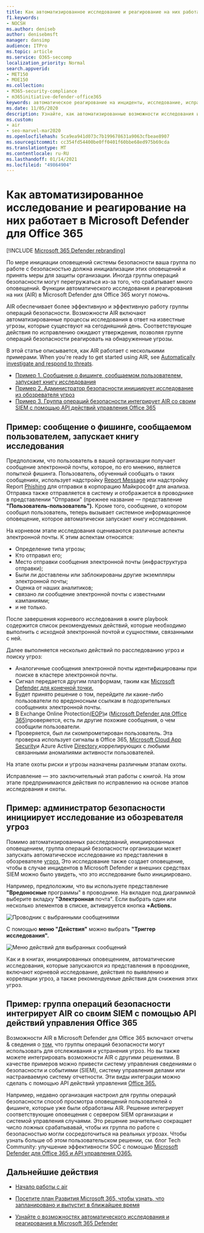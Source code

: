 ```yaml
---
title: Как автоматизированное исследование и реагирование на них работает в Microsoft Defender для Office 365
f1.keywords:
- NOCSH
ms.author: deniseb
author: denisebmsft
manager: dansimp
audience: ITPro
ms.topic: article
ms.service: O365-seccomp
localization_priority: Normal
search.appverid:
- MET150
- MOE150
ms.collection:
- M365-security-compliance
- m365initiative-defender-office365
keywords: автоматическое реагирование на инциденты, исследование, исправление, защита от угроз
ms.date: 11/05/2020
description: Узнайте, как автоматизированные возможности исследования и реагирования на них работают в Microsoft Defender для Office 365
ms.custom:
- air
- seo-marvel-mar2020
ms.openlocfilehash: 5ca9ea941d073c7b199678631a9063cfbeae8907
ms.sourcegitcommit: cc354fd54400be0ff0401f60bbe68ed975b69cda
ms.translationtype: MT
ms.contentlocale: ru-RU
ms.lasthandoff: 01/14/2021
ms.locfileid: "49864904"
---
```

# <a name="how-automated-investigation-and-response-works-in-microsoft-defender-for-office-365"></a>Как автоматизированное исследование и реагирование на них работает в Microsoft Defender для Office 365

[!INCLUDE [Microsoft 365 Defender rebranding](../includes/microsoft-defender-for-office.md)]

По мере инициации оповещений системы безопасности ваша группа по работе с безопасностью должна инициализации этих оповещений и принять меры для защиты организации. Иногда группы операций безопасности могут перегружаться из-за того, что срабатывает много оповещений. Функции автоматического исследования и реагирования на них (AIR) в Microsoft Defender для Office 365 могут помочь.

AIR обеспечивает более эффективную и эффективную работу группы операций безопасности. Возможности AIR включают автоматизированные процессы исследования в ответ на известные угрозы, которые существуют на сегодняшний день. Соответствующие действия по исправлению ожидают утверждения, позволяя группе операций безопасности реагировать на обнаруженные угрозы.

В этой статье описывается, как AIR работает с несколькими примерами. When you're ready to get started using AIR, see [Automatically investigate and respond to threats](office-365-air.md).

- [Пример 1. Сообщение о фишинге, сообщаемом пользователем, запускает книгу исследования](#example-a-user-reported-phish-message-launches-an-investigation-playbook)
- [Пример 2. Администратор безопасности инициирует исследование из обозревателя угроз](#example-a-security-administrator-triggers-an-investigation-from-threat-explorer)
- [Пример 3. Группа операций безопасности интегрирует AIR со своим SIEM с помощью API действий управления Office 365](#example-a-security-operations-team-integrates-air-with-their-siem-using-the-office-365-management-activity-api)

## <a name="example-a-user-reported-phish-message-launches-an-investigation-playbook"></a>Пример: сообщение о фишинге, сообщаемом пользователем, запускает книгу исследования

Предположим, что пользователь в вашей организации получает сообщение электронной почты, которое, по его мнению, является попыткой фишинга. Пользователь, обученный сообщать о таких сообщениях, использует надстройку [Report Message](enable-the-report-message-add-in.md) или надстройку Report [Phishing](enable-the-report-phish-add-in.md) для отправки в корпорацию Майкрософт для анализа. Отправка также отправляется в систему и отображается  в проводнике в представлении "Отправки" (прежнее название — представление **"Пользователь-пользователь").** Кроме того, сообщение, о котором сообщил пользователь, теперь вызывает системное информационное оповещение, которое автоматически запускает книгу исследования.

На корневом этапе исследования оцениваются различные аспекты электронной почты. К этим аспектам относятся:

- Определение типа угрозы;
- Кто отправил его;
- Место отправки сообщения электронной почты (инфраструктура отправки);
- Были ли доставлены или заблокированы другие экземпляры электронной почты;
- Оценка от наших аналитиков;
- связано ли сообщение электронной почты с известными кампаниями;
- и не только.

После завершения корневого исследования в книге playbook содержится список рекомендуемых действий, которые необходимо выполнить с исходной электронной почтой и сущностями, связанными с ней.

Далее выполняется несколько действий по расследованию угроз и поиску угроз:

- Аналогичные сообщения электронной почты идентифицированы при поиске в кластере электронной почты.
- Сигнал передается другим платформам, таким как [Microsoft Defender для конечной точки.](https://docs.microsoft.com/windows/security/threat-protection/microsoft-defender-atp/microsoft-defender-advanced-threat-protection)
- Будет принято решение о том, перейдите ли какие-либо пользователи по вредоносным ссылкам в подозрительных сообщениях электронной почты.
- В Exchange Online Protection[(EOP)](exchange-online-protection-overview.md)и ([Microsoft Defender для Office 365)](office-365-atp.md)проверяется, есть ли другие похожие сообщения, о чем сообщили пользователи.
- Проверяется, был ли скомпрометирован пользователь. Эта проверка использует сигналы в Office 365, [Microsoft Cloud App Security](https://docs.microsoft.com/cloud-app-security)и Azure Active [Directory,](https://docs.microsoft.com/azure/active-directory)коррелирующих с любыми связанными аномалиями активности пользователей.

На этапе охоты риски и угрозы назначены различным этапам охоты.

Исправление — это заключительный этап работы с книгой. На этом этапе предпринимаются действия по исправлению на основе этапов исследования и охоты.

## <a name="example-a-security-administrator-triggers-an-investigation-from-threat-explorer"></a>Пример: администратор безопасности инициирует исследование из обозревателя угроз

Помимо автоматизированных расследований, инициированных оповещением, группа операций безопасности организации может запускать автоматическое исследование из представления в обозревателе [угроз.](threat-explorer.md)  Это исследование также создает оповещение, чтобы в случае инцидентов в Microsoft Defender и внешних средствах SIEM можно было увидеть, что это исследование было инициировано.

Например, предположим, что вы используете представление **"Вредоносные** программы" в проводнике. На вкладке под диаграммой выберите вкладку **"Электронная** почта". Если выбрать один или несколько элементов в списке, активируется кнопка **+Actions.**

![Проводник с выбранными сообщениями](../../media/Explorer-Malware-Email-ActionsInvestigate.png)

С помощью **меню "Действия"** можно выбрать **"Триггер исследования".**

![Меню действий для выбранных сообщений](../../media/explorer-malwareview-selectedemails-actions.jpg)

Как и в книгах, инициированных оповещением, автоматические исследования, которые запускаются из представления в проводнике, включают корневой исследование, действия по выявлению и корреляции угроз, а также рекомендуемые действия для снижения этих угроз.

## <a name="example-a-security-operations-team-integrates-air-with-their-siem-using-the-office-365-management-activity-api"></a>Пример: группа операций безопасности интегрирует AIR со своим SIEM с помощью API действий управления Office 365

Возможности AIR в Microsoft Defender для Office 365 включают отчеты & сведения о [том,](air-view-investigation-results.md) что группы операций безопасности могут использовать для отслеживания и устранения угроз. Но вы также можете интегрировать возможности AIR с другими решениями. В качестве примеров можно привести систему управления сведениями о безопасности и событиями (SIEM), систему управления делами или настраиваемую систему отчетности. Эти виды интеграции можно сделать с помощью API действий управления [Office 365.](https://docs.microsoft.com/office/office-365-management-api/office-365-management-activity-api-reference)

Например, недавно организация настроил для группы операций безопасности способ просмотра оповещений пользователей о фишинге, которые уже были обработаны AIR. Решение интегрирует соответствующие оповещения с сервером SIEM организации и системой управления случаями. Это решение значительно сокращает число ложных срабатывавай, чтобы их группа по работе с безопасностью могли сосредоточиться на реальных угрозах. Чтобы узнать больше об этом пользовательском решении, см. блог Tech Community: улучшение эффективности SOC с помощью [Microsoft Defender для Office 365 и API управления O365.](https://techcommunity.microsoft.com/t5/microsoft-security-and/improve-the-effectiveness-of-your-soc-with-office-365-atp-and/ba-p/1525185)

## <a name="next-steps"></a>Дальнейшие действия

- [Начало работы с air](office-365-air.md)

- [Посетите план Развития Microsoft 365, чтобы узнать, что запланировано и выпустит в ближайшее время](https://www.microsoft.com/microsoft-365/roadmap?filters=)

- [Узнайте о возможностях автоматического исследования и реагирования в Microsoft 365 Defender](https://docs.microsoft.com/microsoft-365/security/mtp/mtp-autoir)
